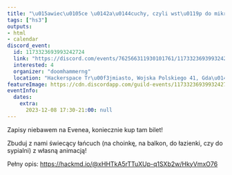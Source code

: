 ```yaml
---
title: "\u015awiec\u0105ce \u0142a\u0144cuchy, czyli wst\u0119p do mikrokontroler\u00f3w i programowalnych LED WS2812B"
tags: ["hs3"]
outputs:
- html
- calendar
discord_event:
  id: 1173323693993242724
  link: "https://discord.com/events/762566311930101761/1173323693993242724"
  interested: 4
  organizer: "doomhammerng"
  location: "Hackerspace Tr\u00f3jmiasto, Wojska Polskiego 41, Gda\u0144sk"
featureImage: https://cdn.discordapp.com/guild-events/1173323693993242724/4167b89daeedb7893c6d7525ae6cc6bd.png?size=1024
eventInfo:
  dates:
    extra:
      2023-12-08 17:30-21:00: null
---
```

Zapisy niebawem na Evenea, koniecznie kup tam bilet!


Zbuduj z nami świecący łańcuch (na choinkę, na balkon, do łazienki, czy do sypialni) z własną animacją!

Pełny opis: https://hackmd.io/@xHHTkA5rTTuXUp-q1SXb2w/HkyVmxO76
